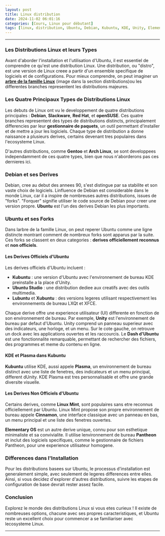 ```yaml
---
layout: post
title: Linux distribution
date: 2024-11-02 06:01:16
categories: [Cours, Linux pour débutant]
tags: [linux, distribution, Ubuntu, Debian, Kubuntu, KDE, Unity, ElementaryOS, LinuxMint, environnement_de_bureau, openSUSE, Slackware]
---
```


---

### **Les Distributions Linux et leurs Types**

Avant d'aborder l'installation et l'utilisation d'Ubuntu, il est essentiel de comprendre ce qu'est une distribution Linux. Une distribution, ou "distro", est une version de Linux creee a partir d'un ensemble specifique de logiciels et de configurations. Pour mieux comprendre, on peut imaginer un [**arbre de la famille Linux**](https://fr.wikipedia.org/wiki/Linux) (image dans la section distributions)ou les differentes branches representent les distributions majeures.

### Les Quatre Principaux Types de Distributions Linux
Les debuts de Linux ont vu le developpement de quatre distributions principales : **Debian**, **Slackware**, **Red Hat**, et **openSUSE**. Ces quatre branches representent des types de distributions distincts, principalement differencies par leur **gestionnaire de paquets**, un outil permettant d'installer et de mettre a jour les logiciels. Chaque type de distribution a donne naissance a plusieurs derives, certains devenant tres populaires dans l'ecosysteme Linux.

D'autres distributions, comme **Gentoo** et **Arch Linux**, se sont developpees independamment de ces quatre types, bien que nous n'aborderons pas ces dernieres ici.

### Debian et ses Derives
Debian, cree au debut des annees 90, s'est distingue par sa stabilite et son vaste choix de logiciels. Linfluence de Debian est considerable dans le monde Linux, car il a inspire de nombreuses autres distributions, issues de "forks". "Forquer" signifie utiliser le code source de Debian pour creer une version propre. **Ubuntu** est l'un des derives Debian les plus importants.

### Ubuntu et ses Forks
Dans larbre de la famille Linux, on peut reperer Ubuntu comme une ligne distincte montrant comment de nombreux forks sont apparus par la suite. Ces forks se classent en deux categories : **derives officiellement reconnus** et **non officiels**.

#### Les Derives Officiels d'Ubuntu
Les derives officiels d'Ubuntu incluent :
- **Kubuntu** : une version d'Ubuntu avec l'environnement de bureau KDE preinstalle a la place d'Unity.
- **Ubuntu Studio** : une distribution dediee aux creatifs avec des outils multimedia.
- **Lubuntu** et **Xubuntu** : des versions legeres utilisant respectivement les environnements de bureau LXQt et XFCE.

Chaque derive offre une experience utilisateur (UI) differente en fonction de son environnement de bureau. Par exemple, **Unity** est l'environnement de bureau par defaut d'Ubuntu. Unity comprend un panneau superieur avec des indicateurs, une horloge, et un menu. Sur le cote gauche, on retrouve un dock avec les applications ouvertes et les raccourcis. Le **Dash d'Ubuntu** est une fonctionnalite remarquable, permettant de rechercher des fichiers, des programmes et meme du contenu en ligne.

#### KDE et Plasma dans Kubuntu
**Kubuntu** utilise KDE, aussi appele **Plasma**, un environnement de bureau distinct avec une liste de fenetres, des indicateurs et un menu principal, different dUnity. KDE Plasma est tres personnalisable et offre une grande diversite visuelle.

#### Les Derives Non Officiels d'Ubuntu
Certains derives, comme **Linux Mint**, sont populaires sans etre reconnus officiellement par Ubuntu. Linux Mint propose son propre environnement de bureau appele **Cinnamon**, une interface classique avec un panneau en bas, un menu principal et une liste des fenetres ouvertes.

**Elementary OS** est un autre derive unique, connu pour son esthetique minimaliste et sa convivialite. Il utilise lenvironnement de bureau **Pantheon** et inclut des logiciels specifiques, comme le gestionnaire de fichiers Pantheon, pour une experience utilisateur homogene.

### Differences dans l'Installation
Pour les distributions basees sur Ubuntu, le processus d'installation est generalement simple, avec seulement de legeres differences entre elles. Ainsi, si vous decidez d'explorer d'autres distributions, suivre les etapes de configuration de base devrait rester assez facile.

### Conclusion
Explorez le monde des distributions Linux si vous etes curieux ! Il existe de nombreuses options, chacune avec ses propres caracteristiques, et Ubuntu reste un excellent choix pour commencer a se familiariser avec lecosysteme Linux.

---